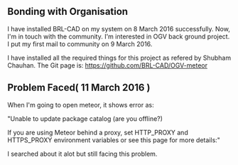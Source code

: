 ## Bonding with Organisation

I have installed BRL-CAD on my system on 8 March 2016 successfully. Now,
I'm in touch with the community. I'm interested in OGV back ground
project. I put my first mail to community on 9 March 2016.

I have installed all the required things for this project as refered by
Shubham Chauhan. The Git page is:
<https://github.com/BRL-CAD/OGV-meteor>

## Problem Faced( 11 March 2016 )

When I'm going to open meteor, it shows error as:

"Unable to update package catalog (are you offline?)

If you are using Meteor behind a proxy, set HTTP_PROXY and HTTPS_PROXY
environment variables or see this page for more details:"

I searched about it alot but still facing this problem.